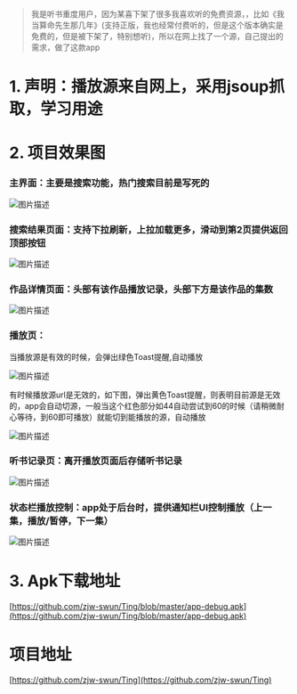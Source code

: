 > 我是听书重度用户，因为某喜下架了很多我喜欢听的免费资源，，比如《我当算命先生那几年》(支持正版，我也经常付费听的，但是这个版本确实是免费的，但是被下架了，特别想听)，所以在网上找了一个源，自己提出的需求，做了这款app

# 1. 声明：播放源来自网上，采用jsoup抓取，学习用途

# 2. 项目效果图
### 主界面：主要是搜索功能，热门搜索目前是写死的

![图片描述](https://user-gold-cdn.xitu.io/2019/6/2/16b15a4b525bbdf1?w=278&h=581&f=png&s=26417)

### 搜索结果页面：支持下拉刷新，上拉加载更多，滑动到第2页提供返回顶部按钮

![图片描述](https://user-gold-cdn.xitu.io/2019/6/2/16b15ae5d6766695?w=257&h=505&f=png&s=40984)

### 作品详情页面：头部有该作品播放记录，头部下方是该作品的集数

![图片描述](https://user-gold-cdn.xitu.io/2019/6/2/16b15a4b502e92f5?w=287&h=599&f=png&s=65227)

### 播放页：

当播放源是有效的时候，会弹出绿色Toast提醒,自动播放

![图片描述](https://user-gold-cdn.xitu.io/2019/6/2/16b15a4b4f6a7b8a?w=295&h=604&f=png&s=63208)

有时候播放源url是无效的，如下图，弹出黄色Toast提醒，则表明目前源是无效的，app会自动切源，一般当这个红色部分如44自动尝试到60的时候（请稍微耐心等待，到60即可播放）就能切到能播放的源，自动播放

![图片描述](https://user-gold-cdn.xitu.io/2019/6/2/16b15a4b537d24f7?w=298&h=594&f=png&s=35031)

### 听书记录页：离开播放页面后存储听书记录

![图片描述](https://user-gold-cdn.xitu.io/2019/6/2/16b15a4b4f4efcdd?w=291&h=614&f=png&s=41340)

### 状态栏播放控制：app处于后台时，提供通知栏UI控制播放（上一集，播放/暂停，下一集）

![图片描述](https://user-gold-cdn.xitu.io/2019/6/2/16b15a4b83c6af5c?w=294&h=603&f=png&s=39269)

# 3. Apk下载地址
[https://github.com/zjw-swun/Ting/blob/master/app-debug.apk](https://github.com/zjw-swun/Ting/blob/master/app-debug.apk)

# 项目地址
[https://github.com/zjw-swun/Ting](https://github.com/zjw-swun/Ting)